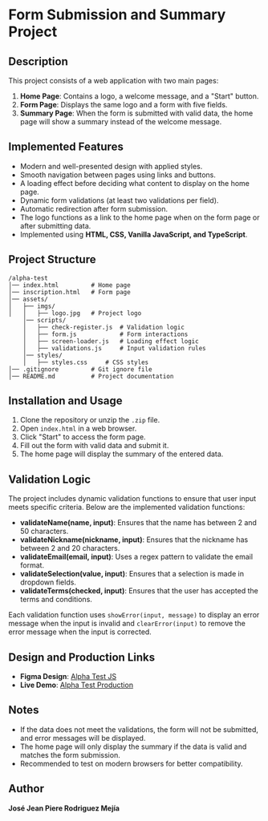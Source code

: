 # Form Submission and Summary Project

## Description
This project consists of a web application with two main pages:

1. **Home Page**: Contains a logo, a welcome message, and a "Start" button.
2. **Form Page**: Displays the same logo and a form with five fields.
3. **Summary Page**: When the form is submitted with valid data, the home page will show a summary instead of the welcome message.

## Implemented Features
- Modern and well-presented design with applied styles.
- Smooth navigation between pages using links and buttons.
- A loading effect before deciding what content to display on the home page.
- Dynamic form validations (at least two validations per field).
- Automatic redirection after form submission.
- The logo functions as a link to the home page when on the form page or after submitting data.
- Implemented using **HTML, CSS, Vanilla JavaScript, and TypeScript**.

## Project Structure
```
/alpha-test
│── index.html         # Home page
│── inscription.html   # Form page
│── assets/
│   ├── imgs/
│   │   ├── logo.jpg   # Project logo
    │── scripts/
    │   ├── check-register.js  # Validation logic
    │   ├── form.js            # Form interactions
    │   ├── screen-loader.js   # Loading effect logic
    │   ├── validations.js     # Input validation rules
    │── styles/
    │   ├── styles.css     # CSS styles
│── .gitignore         # Git ignore file
│── README.md          # Project documentation
```

## Installation and Usage
1. Clone the repository or unzip the `.zip` file.
2. Open `index.html` in a web browser.
3. Click "Start" to access the form page.
4. Fill out the form with valid data and submit it.
5. The home page will display the summary of the entered data.


## Validation Logic
The project includes dynamic validation functions to ensure that user input meets specific criteria. Below are the implemented validation functions:

- **validateName(name, input)**: Ensures that the name has between 2 and 50 characters.
- **validateNickname(nickname, input)**: Ensures that the nickname has between 2 and 20 characters.
- **validateEmail(email, input)**: Uses a regex pattern to validate the email format.
- **validateSelection(value, input)**: Ensures that a selection is made in dropdown fields.
- **validateTerms(checked, input)**: Ensures that the user has accepted the terms and conditions.

Each validation function uses `showError(input, message)` to display an error message when the input is invalid and `clearError(input)` to remove the error message when the input is corrected.

## Design and Production Links
- **Figma Design**: [Alpha Test JS](https://www.figma.com/design/03TEdCRfW3b09hYHdVgE84/Alpha-Test-Js?node-id=9-401&t=t4MPZunRqnzK6YzE-0)
- **Live Demo**: [Alpha Test Production](https://alpha-test.pages.dev/)

## Notes
- If the data does not meet the validations, the form will not be submitted, and error messages will be displayed.
- The home page will only display the summary if the data is valid and matches the form submission.
- Recommended to test on modern browsers for better compatibility.

## Author
**José Jean Piere Rodriguez Mejía**
